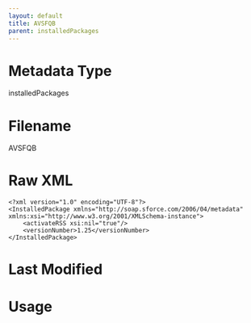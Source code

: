```yaml
---
layout: default
title: AVSFQB
parent: installedPackages
---
```

# Metadata Type
installedPackages


# Filename 
AVSFQB


# Raw XML
```
<?xml version="1.0" encoding="UTF-8"?>
<InstalledPackage xmlns="http://soap.sforce.com/2006/04/metadata" xmlns:xsi="http://www.w3.org/2001/XMLSchema-instance">
    <activateRSS xsi:nil="true"/>
    <versionNumber>1.25</versionNumber>
</InstalledPackage>
```


# Last Modified


# Usage
